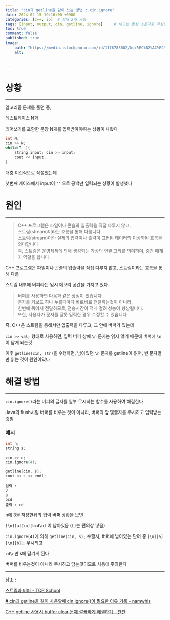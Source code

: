 ```yaml
---
title: "cin과 getline을 같이 쓰는 방법 : cin.ignore"
date: 2024-02-15 19:10:00 +0900
categories: [C++, io]  # 최대 2개 가능
tags: [input, output, cin, getline, ignore]     # 태그는 항상 소문자로 작성할 것
toc: true
comment: false
published: true
image:
	path: "https://media.istockphoto.com/id/1176788002/ko/%EC%82%AC%EC%A7%84/%EC%A2%8B%EC%9D%80-%EB%A7%A4%EB%A0%A5%EC%A0%81%EC%9D%B8-%EC%9E%90%EA%B7%B9-%EC%9D%98-%EC%B4%88%EC%83%81%ED%99%94-%EC%A7%9C%EC%A6%9D-%EB%82%9C%EC%9D%8C-%EC%8B%AC%EC%88%A0-%EC%8B%AC%EC%88%A0-%EB%B6%88%EB%A7%8C-%EC%82%AC%EB%9E%8C%EB%93%A4%EC%9D%B4-%EB%B6%80%EC%A0%95%EC%A0%81%EC%9D%B8-%EA%B0%90%EC%A0%95-%EB%B6%84%EB%85%B8-%EB%A5%BC-%ED%91%9C%ED%98%84%ED%95%98%EB%8A%94-%EB%B6%88%EB%A7%8C%EC%A1%B1-%EC%9D%B8%EC%88%98-%EC%8B%A4%ED%8C%A8-%EC%8B%A4%ED%8C%A8-%EC%8B%A4%ED%8C%A8-%EC%97%90-%EA%B3%A0%EB%A6%BD-%EB%90%9C-%EB%B0%9D%EC%9D%80-%EC%83%9D%EC%83%9D%ED%95%9C-%EA%B4%91%ED%83%9D-%EB%85%B8%EB%9E%80%EC%83%89-%EB%B0%B0%EA%B2%BD.jpg?s=1024x1024&w=is&k=20&c=CYKAdcA2swetj_yfHQeHbYTLyTVvmVNc606bMvvYylA="
	alt:


---
```


# 상황
---

알고리즘 문제를 풀던 중,

테스트케이스 N과

띄어쓰기를 포함한 문장 N개를 입력받아야하는 상황이 나왔다

```cpp
int N;
cin >> N;
while(T--){
	string input; cin >> input;
	cout << input;
}
```

대충 이런식으로 작성했는데

첫번째 케이스에서 input이 `""` 으로 공백만 입력되는 상황이 발생했다

# 원인
---

> C++ 프로그램은 파일이나 콘솔의 입출력을 직접 다루지 않고,    
> 스트림(stream)이라는 흐름을 통해 다룹니다   
> 스트림(stream)이란 실제의 입력이나 출력이 표현된 데이터의 이상화된 흐름을 의미합니다   
> 즉, 스트림은 운영체제에 의해 생성되는 가상의 연결 고리를 의미하며, 중간 매개자 역할을 합니다

C++ 프로그램은 파일이나 콘솔의 입출력을 직접 다루지 않고, 스트림이라는 흐름을 통해 다룸

스트림 내부에 버퍼라는 임시 메모리 공간을 가지고 있다.

> 버퍼를 사용하면 다음과 같은 장점이 있습니다.   
> 문자를 키보드 하나 누를때마다 바로바로 전달하는것이 아니라,       
> 한번에 묶어서 전달하므로, 전송시간이 적게 걸려 성능이 향상됩니다.  
> 또한, 사용자가 문자를 잘못 입력한 경우 수정할 수 있습니다

즉, C++은 스트림을 통해서만 입출력을 다루고, 그 안에 버퍼가 있는데

`cin >> val;` 형태로 사용하면, 입력 버퍼 상에 `\n` 문자는 읽지 않기 때문에 버퍼에 `\n`이 남게 되는것

이후 `getline(cin, str)`을 수행하면, 남아있던 `\n` 문자를 getline이 읽어, 빈 문자열만 읽는 것이 원인이였다


# 해결 방법
---

`cin.ignore()`라는 버퍼의 글자를 일부 무시하는 함수를 사용하여 해결한다

Java의 flush처럼 버퍼를 비우는 것이 아니라, 버퍼의 앞 몇글자를 무시하고 입력받는것임

### 예시

```cpp
int n;
string s;

cin >> n;
cin.ignore(4);

getline(cin, s);
cout << s << endl;
```

```
입력 :
3
a
bcd
출력 : cd
```

n에 3을 저장한뒤의 입력 버퍼 상황을 보면

`[\n][a][\n][bcd\n]` 이 남아있음 (`[]`는 편의상 넣음)

`cin.ignore(4)`에 의해 `getline(cin, s);` 수행시, 버퍼에 남아있는 단어 중 `[\n][a][\n][b]`는 무시되고 

`cd\n`만 s에 담기게 된다

버퍼를 비우는것이 아니라 무시하고 담는것이므로 사용에 주의한다

---

참조 :

[스트림과 버퍼 - TCP School](https://tcpschool.com/cpp/cpp_io_streamBuffer)

[# cin과 getline을 같이 사용할때 cin.ignore()이 필요한 이유 기록 - namwhis](https://namwhis.tistory.com/entry/cin%EA%B3%BC-getline%EC%9D%84-%EA%B0%99%EC%9D%B4-%EC%82%AC%EC%9A%A9%ED%95%A0%EB%95%8C-cinignore%EC%9D%B4-%ED%95%84%EC%9A%94%ED%95%9C-%EC%9D%B4%EC%9C%A0-%EA%B8%B0%EB%A1%9D)

[C++ getline 사용시 buffer clear 문제 깔끔하게 해결하기 - 찬찬](https://blog.naver.com/cksdn788/221239805238)